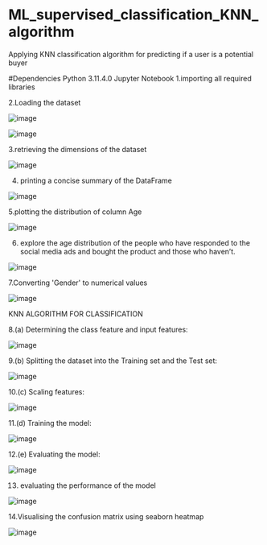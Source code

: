 # ML_supervised_classification_KNN_algorithm
Applying KNN classification algorithm for predicting if a user is a potential buyer

#Dependencies Python 3.11.4.0 Jupyter Notebook
1.importing all required libraries

2.Loading the dataset

![image](https://github.com/RemyaVKarthikeyan/ML_supervised_classification_KNN_algorithm/assets/145346713/e6101288-196d-499d-98f2-0ffb25eeef3e)

![image](https://github.com/RemyaVKarthikeyan/ML_supervised_classification_KNN_algorithm/assets/145346713/2fa3044f-831f-4f05-a2b7-be236785e769)

3.retrieving the dimensions of the dataset

![image](https://github.com/RemyaVKarthikeyan/ML_supervised_classification_KNN_algorithm/assets/145346713/94d40c29-ac4d-4e36-aa13-12922d6f32e5)

4. printing a concise summary of the DataFrame
   
![image](https://github.com/RemyaVKarthikeyan/ML_supervised_classification_KNN_algorithm/assets/145346713/19cc287e-d1e7-4310-beb3-3622ad49433f)

5.plotting the distribution of column Age

![image](https://github.com/RemyaVKarthikeyan/ML_supervised_classification_KNN_algorithm/assets/145346713/84526e56-a501-46ef-ad67-71f7495e9161)

6. explore the age distribution of the people who have responded to the social media ads and bought the product and those who haven’t.

![image](https://github.com/RemyaVKarthikeyan/ML_supervised_classification_KNN_algorithm/assets/145346713/d0ceec55-ffd5-44bf-9c9b-b7ce8b53165f)

7.Converting 'Gender' to numerical values

![image](https://github.com/RemyaVKarthikeyan/ML_supervised_classification_KNN_algorithm/assets/145346713/0c77f8ee-23e0-4b31-a85e-b5e8870f9bcb)

KNN ALGORITHM FOR CLASSIFICATION

8.(a) Determining the class feature and input features:

![image](https://github.com/RemyaVKarthikeyan/ML_supervised_classification_KNN_algorithm/assets/145346713/27eb2737-3253-445f-9756-0f7fcfba0f63)

9.(b) Splitting the dataset into the Training set and the Test set:

![image](https://github.com/RemyaVKarthikeyan/ML_supervised_classification_KNN_algorithm/assets/145346713/0860c840-8923-4d09-abfd-645dfa8933a7)

10.(c) Scaling features:

![image](https://github.com/RemyaVKarthikeyan/ML_supervised_classification_KNN_algorithm/assets/145346713/a76c13c7-1bee-438a-b9b6-646a393e3db8)

11.(d) Training the model:

![image](https://github.com/RemyaVKarthikeyan/ML_supervised_classification_KNN_algorithm/assets/145346713/54eb3b54-1982-496f-bccb-0c4af0515a04)

12.(e) Evaluating the model:

![image](https://github.com/RemyaVKarthikeyan/ML_supervised_classification_KNN_algorithm/assets/145346713/97e8aaa2-a0c1-464f-a01d-3d76b3cd1d5d)

13. evaluating the performance of the model

![image](https://github.com/RemyaVKarthikeyan/ML_supervised_classification_KNN_algorithm/assets/145346713/b9137db3-c122-47ef-a3b0-d21f7546794c)

14.Visualising the confusion matrix using seaborn heatmap

![image](https://github.com/RemyaVKarthikeyan/ML_supervised_classification_KNN_algorithm/assets/145346713/6724a6d1-35da-45dc-bfba-0c21bf7f80db)














